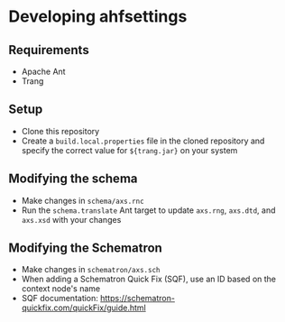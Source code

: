 # Developing ahfsettings

## Requirements

- Apache Ant
- Trang

## Setup

- Clone this repository
- Create a `build.local.properties` file in the cloned repository and specify the correct value for `${trang.jar}` on your system

## Modifying the schema

- Make changes in `schema/axs.rnc`
- Run the `schema.translate` Ant target to update `axs.rng`, `axs.dtd`, and `axs.xsd` with your changes

## Modifying the Schematron

- Make changes in `schematron/axs.sch`
- When adding a Schematron Quick Fix (SQF), use an ID based on the context node's name
- SQF documentation: https://schematron-quickfix.com/quickFix/guide.html
